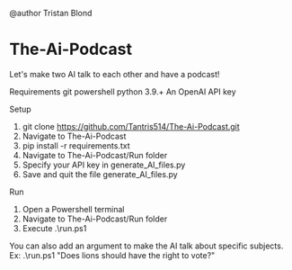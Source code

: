 @author Tristan Blond

# The-Ai-Podcast
Let's make two AI talk to each other and have a podcast!

Requirements
git
powershell
python 3.9.+
An OpenAI API key



Setup
1. git clone https://github.com/Tantris514/The-Ai-Podcast.git
2. Navigate to The-Ai-Podcast
3. pip install -r requirements.txt
4. Navigate to The-Ai-Podcast/Run folder
5. Specify your API key in generate_AI_files.py
6. Save and quit the file generate_AI_files.py



Run
1. Open a Powershell terminal
2. Navigate to The-Ai-Podcast/Run folder
3. Execute .\run.ps1

You can also add an argument to make the AI talk about specific subjects. Ex: .\run.ps1 "Does lions should have the right to vote?"
   

